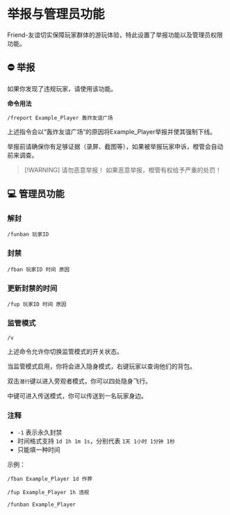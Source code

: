 # 举报与管理员功能

Friend-友谊切实保障玩家群体的游玩体验，特此设置了举报功能以及管理员权限功能。

## ⛔ 举报

如果你发现了违规玩家，请使用该功能。

**命令用法**

```Minecraft
/freport Example_Player 轰炸友谊广场
```

上述指令会以“轰炸友谊广场”的原因将Example_Player举报并使其强制下线。

举报前请确保你有足够证据（录屏、截图等），如果被举报玩家申诉，橙管会自动前来调查。

> [!WARNING] 请勿恶意举报！
> 如果恶意举报，橙管有权给予严重的处罚！

## 💻 管理员功能

### 解封

```Minecraft
/funban 玩家ID
```

### 封禁

```Minecraft
/fban 玩家ID 时间 原因
```

### 更新封禁的时间

```Minecraft
/fup 玩家ID 时间 原因
```

### 监管模式

```Minecraft
/v
```

上述命令允许你切换监管模式的开关状态。

当监管模式启用，你将会进入隐身模式，右键玩家以查询他们的背包。

双击`潜行`键以进入旁观者模式，你可以四处隐身飞行。

中键可进入传送模式，你可以传送到一名玩家身边。

### 注释

- `-1` 表示永久封禁
- 时间格式支持 `1d 1h 1m 1s`，分别代表 `1天 1小时 1分钟 1秒`
- 只能填一种时间

示例：

```Minecraft
/fban Example_Player 1d 作弊
```

```Minecraft
/fup Example_Player 1h 违规
```

```Minecraft
/funban Example_Player
```
